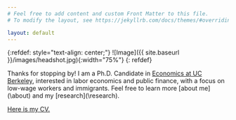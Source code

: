 ```yaml
---
# Feel free to add content and custom Front Matter to this file.
# To modify the layout, see https://jekyllrb.com/docs/themes/#overriding-theme-defaults

layout: default
---
```


{:refdef: style="text-align: center;"}
![Image]({{ site.baseurl }}/images/headshot.jpg){:width="75%"}
{: refdef}

Thanks for stopping by! I am a Ph.D. Candidate in [Economics at UC Berkeley](https://www.econ.berkeley.edu/), interested in labor economics and public finance, with a focus on low-wage workers and immigrants. Feel free to learn more [about me](\about\) and my [research](\research\). 


[Here is my CV.](cv_hernandez.pdf)